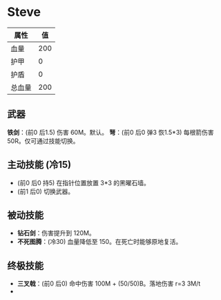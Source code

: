 # Steve
| 属性 | 值 |
| - | - |
| 血量 | 200 |
| 护甲 | 0 |
| 护盾 | 0 |
| 总血量 | 200 |

## 武器
**铁剑**：(前0 后1.5) 伤害 60M。默认。
**弩**：(前0 后0 弹3 恢1.5*3) 每根箭伤害 50R。仅可通过技能切换。

## 主动技能 (冷15)
- (前0 后0 持5) 在指针位置放置 3*3 的黑曜石墙。
- (前1 后0) 切换武器。

## 被动技能
- **钻石剑**：伤害提升到 120M。
- **不死图腾**：(冷30) 血量降低至 150。在死亡时能够原地复活。

## 终极技能
- **三叉戟**：(前0 后0) 命中伤害 100M + (50/50)B。落地伤害 r=3 3M/t
- 
